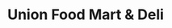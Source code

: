---
title: "Union Food Mart & Deli"
url: /ballston-spa/union-food-mart-and-deli/
shop: convenience
---